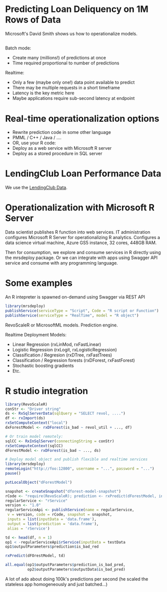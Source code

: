 # Predicting Loan Deliquency on 1M Rows of Data

Microsoft's David Smith shows us how to operationalize models.

## 

Batch mode:

* Create many (millions!) of predictions at once
* Time required proportional to number of predictions

Realtime:

* Only a few (maybe only one!) data point available to predict
* There may be multiple requests in a short timeframe
* Latency is the key metric here
* Maybe applications require sub-second latency at endpoint

# Real-time operationalization options

* Rewrite prediction code in some other language
* PMML / C++ / Java / ....
* OR, use your R code:
* Deploy as a web service with Microsoft R server
* Deploy as a stored procedure in SQL server

# LendingClub Loan Performance Data

We use the [LendingClub Data](https://www.lendingclub.com/info/download-data.action).

# Operationalization with Microsoft R Server

Data scientist publishes R function into web services.
IT administration configures Microsoft R Server for
operationalizing R analytics. Configures a data science
virtual machine, Azure GS5 instance, 32 cores, 448GB RAM.

Then for consumption, we explore and consume services in R directly
using the mrsdeploy package. Or we can integrate with apps using
Swagger API service and consume with any programming language.

# Some examples 

An R intepreter is spawned on-demand using Swagger via REST API

```r
library(mrsdeploy)
publishService(serviceType = "Script", Code = "R script or Function")
publishService(serviceType = "RealTime", model = "R object")
```

RevoScaleR or MicrosoftML models.
Prediction engine.

Realtime Deployment Models:

* Linear Regression (rxLinMod, rxFastLinear)
* Logistic Regression (rxLogit, rxLogisticRegression)
* Classification / Regresion (rxDTree, rxFastTrees)
* Classification / Regression forests (rxDForest, rxFastForest)
* Stochastic boosting gradients
* Etc.

# R studio integration

```r
library(RevoScaleR)
conStr <- "Driver string"
ds <- RxSqlServerData(sqlQuery = "SELECT revol, ....")
df <- rxImport(ds)
rxSetComputeContext("local")
dxForestModel <- rxDForest(is_bad ~ revol_util + ..., df)

# Or train model remotely:
sqlCC <- RxInSqlServer(connectingString = conStr)
rxSetComputeContext(sqlCC)
dForestModel <- rxDForest(is_bad ~ ..., ds)

# Deploy model object and publish flexible and realtime services
library(mrsdeploy)
remoteLogin("http://foo:12800", username = "...", password = "...")
pause()

putLocalObject("dForestModel")

snapshot <- createSnapshot("dforest-model-snapshot")
rCode <- "require(RevoScaleR); prediction <- rxPredict(dForestModel, inputData)"
regularService <- "rService"
version <- "1.0"
regularServiceApi <- publishService(name = regularService,
 v = version, code = rCode, snapshot = snapshot,
 inputs = list(inputData = 'data.frame'),
 output = list(prediction = 'data.frame'),
 alias = 'rService')

td <- head(df, n = 1)
op1 < -regularServiceApi$rService(inputData = testData
op1$outputParameters$prediction$is_bad_red

rxPredict(dFOrestModel, td)

all.equal(op1$outputParameters$prediction_is_bad_pred,
          op2$outputParameters$outputData$is_bad_pred)
```

A lot of ado about doing 100k's predictions per second 
(he scaled the stateless app homogeneously and just batched...)



